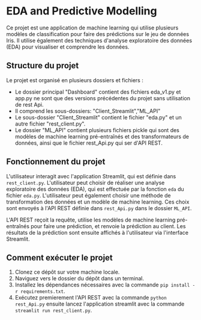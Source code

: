 # EDA and Predictive Modelling

Ce projet est une application de machine learning qui utilise plusieurs modèles de classification pour faire des prédictions sur le jeu de données Iris. Il utilise également des techniques d'analyse exploratoire des données (EDA) pour visualiser et comprendre les données.

## Structure du projet

Le projet est organisé en plusieurs dossiers et fichiers :

- Le dossier principal "Dashboard" contient des fichiers eda_v1.py et app.py ne sont que des versions précédentes du projet sans utilisation de rest Api.
- Il comprend les sous-dossiers: "Client_Streamlit","ML_API"
- Le sous-dossier "Client_Streamlit" contient le fichier "eda.py" et un autre fichier "rest_client.py".
- Le dossier "ML_API" contient plusieurs fichiers pickle qui sont des modèles de machine learning pré-entraînés et des transformateurs de données, ainsi que le fichier rest_Api.py qui ser d'API REST.

## Fonctionnement du projet

L'utilisateur interagit avec l'application Streamlit, qui est définie dans `rest_client.py`. L'utilisateur peut choisir de réaliser une analyse exploratoire des données (EDA), qui est effectuée par la fonction `eda` du fichier `eda.py`. L'utilisateur peut également choisir une méthode de transformation des données et un modèle de machine learning. Ces choix sont envoyés à l'API REST définie dans `rest_Api.py` dans le dossier `ML_API`.

L'API REST reçoit la requête, utilise les modèles de machine learning pré-entraînés pour faire une prédiction, et renvoie la prédiction au client. Les résultats de la prédiction sont ensuite affichés à l'utilisateur via l'interface Streamlit.

## Comment exécuter le projet

1. Clonez ce dépôt sur votre machine locale.
2. Naviguez vers le dossier du dépôt dans un terminal.
3. Installez les dépendances nécessaires avec la commande `pip install -r requirements.txt`.
4. Exécutez premierement l'API REST avec la commande `python rest_Api.py` ensuite lancez l'application streamlit avec la commande `streamlit run rest_client.py`.
